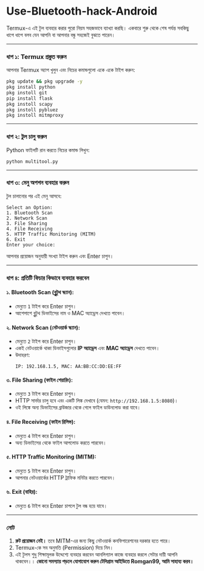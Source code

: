 # Use-Bluetooth-hack-Android

Termux-এ এই টুল ব্যবহার করার পুরো নিয়ম সহজভাবে ব্যাখ্যা করছি। একবারে শুরু থেকে শেষ পর্যন্ত সবকিছু ধাপে ধাপে বলব যেন আপনি বা আপনার বন্ধু সহজেই বুঝতে পারেন।  

---

### **ধাপ ১: Termux প্রস্তুত করুন**  
আপনার Termux অ্যাপ খুলুন এবং নিচের কমান্ডগুলো একে একে টাইপ করুন:  

```bash
pkg update && pkg upgrade -y
pkg install python
pkg instoll git 
pip install flask
pkg instoll scapy
pkg instoll pybluez
pkg instoll mitmproxy
```

---

### **ধাপ ২: টুল চালু করুন**  
Python ফাইলটি রান করতে নিচের কমান্ড লিখুন:  

```bash
python multitool.py
```

---

### **ধাপ ৩: মেনু অপশন ব্যবহার করুন**  
টুল চালানোর পর এই মেনু আসবে:  

```
Select an Option:
1. Bluetooth Scan
2. Network Scan
3. File Sharing
4. File Receiving
5. HTTP Traffic Monitoring (MITM)
6. Exit
Enter your choice:
```

আপনার প্রয়োজন অনুযায়ী সংখ্যা টাইপ করুন এবং Enter চাপুন।  

---

### **ধাপ ৪: প্রতিটি ফিচার কিভাবে ব্যবহার করবেন**  

#### **১. Bluetooth Scan (ব্লুটুথ স্ক্যান):**  
- মেনুতে `1` টাইপ করে Enter চাপুন।  
- আশেপাশে ব্লুটুথ ডিভাইসের নাম ও MAC অ্যাড্রেস দেখতে পাবেন।  

#### **২. Network Scan (নেটওয়ার্ক স্ক্যান):**  
- মেনুতে `2` টাইপ করে Enter চাপুন।  
- একই নেটওয়ার্কে থাকা ডিভাইসগুলোর **IP অ্যাড্রেস** এবং **MAC অ্যাড্রেস** দেখতে পাবেন।  
- উদাহরণ:
  ```
  IP: 192.168.1.5, MAC: AA:BB:CC:DD:EE:FF
  ```

#### **৩. File Sharing (ফাইল শেয়ারিং):**  
- মেনুতে `3` টাইপ করে Enter চাপুন।  
- HTTP সার্ভার চালু হবে এবং একটি লিঙ্ক দেখাবে (যেমন: `http://192.168.1.5:8080`)।  
- ওই লিঙ্কে অন্য ডিভাইসের ব্রাউজার থেকে গেলে ফাইল ডাউনলোড করা যাবে।  

#### **৪. File Receiving (ফাইল রিসিভ):**  
- মেনুতে `4` টাইপ করে Enter চাপুন।  
- অন্য ডিভাইসের থেকে ফাইল আপলোড করতে পারবেন।  

#### **৫. HTTP Traffic Monitoring (MITM):**  
- মেনুতে `5` টাইপ করে Enter চাপুন।  
- আপনার নেটওয়ার্কের HTTP ট্রাফিক মনিটর করতে পারবেন।  

#### **৬. Exit (বাহির):**  
- মেনুতে `6` টাইপ করে Enter চাপলে টুল বন্ধ হয়ে যাবে।  

---

### **নোট**  
1. **রুট প্রয়োজন নেই।** তবে MITM-এর জন্য কিছু নেটওয়ার্ক কনফিগারেশনের দরকার হতে পারে।  
2. Termux-কে সব অনুমতি (Permission) দিয়ে নিন।
3. এই টুলস শুধু শিক্ষামূলক উদ্দেশ্যে ব্যবহার করবেন আনলিগ্যাল কাজে ব্যবহার করলে সেটার দায়ী আপনি থাকবেন।।
    **কোনো সমস্যায় পড়লে যোগাযোগ করুন টেলিগ্রাম আইডিতে Romgan99, আমি সাহায্য করব।**
